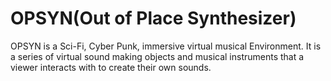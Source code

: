 # OPSYN(Out of Place Synthesizer)

OPSYN is a Sci-Fi, Cyber Punk, immersive virtual musical Environment. It is a series of virtual sound making objects and musical instruments that a viewer interacts with to create their own sounds.
